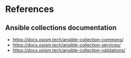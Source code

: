 # References

## Ansible collections documentation

* <https://docs.osism.tech/ansible-collection-commons/>
* <https://docs.osism.tech/ansible-collection-services/>
* <https://docs.osism.tech/ansible-collection-validations/>
